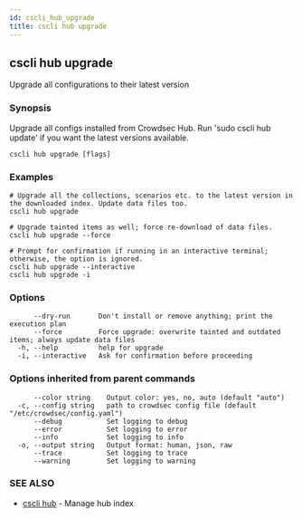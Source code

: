 ```yaml
---
id: cscli_hub_upgrade
title: cscli hub upgrade
---
```

## cscli hub upgrade

Upgrade all configurations to their latest version

### Synopsis


Upgrade all configs installed from Crowdsec Hub. Run 'sudo cscli hub update' if you want the latest versions available.


```
cscli hub upgrade [flags]
```

### Examples

```
# Upgrade all the collections, scenarios etc. to the latest version in the downloaded index. Update data files too.
cscli hub upgrade

# Upgrade tainted items as well; force re-download of data files.
cscli hub upgrade --force

# Prompt for confirmation if running in an interactive terminal; otherwise, the option is ignored.
cscli hub upgrade --interactive
cscli hub upgrade -i
```

### Options

```
      --dry-run       Don't install or remove anything; print the execution plan
      --force         Force upgrade: overwrite tainted and outdated items; always update data files
  -h, --help          help for upgrade
  -i, --interactive   Ask for confirmation before proceeding
```

### Options inherited from parent commands

```
      --color string    Output color: yes, no, auto (default "auto")
  -c, --config string   path to crowdsec config file (default "/etc/crowdsec/config.yaml")
      --debug           Set logging to debug
      --error           Set logging to error
      --info            Set logging to info
  -o, --output string   Output format: human, json, raw
      --trace           Set logging to trace
      --warning         Set logging to warning
```

### SEE ALSO

* [cscli hub](/cscli/cscli_hub.md)	 - Manage hub index

